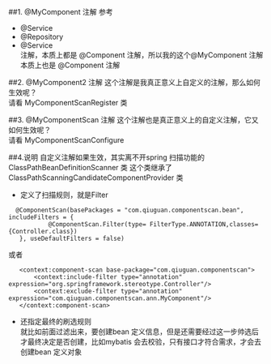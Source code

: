 ##1. @MyComponent 注解
 参考
 * @Service
 * @Repository
 * @Service <br>
 注解，本质上都是 @Component 注解，所以我的这个@MyComponent 注解本质上也是 @Component 注解
 
 
 ##2. @MyComponent2 注解
 这个注解是我真正意义上自定义的注解，那么如何生效呢？<br>
 请看 MyComponentScanRegister 类
 
 
 ##3. @MyComponentScan 注解
 这个注解也是真正意义上的自定义注解，它又如何生效呢？<br>
 请看 MyComponentScanConfigure
 
 
 ##4.说明
 自定义注解如果生效，其实离不开spring 扫描功能的 ClassPathBeanDefinitionScanner 类
 这个类继承了 ClassPathScanningCandidateComponentProvider 类 <br>
 * 定义了扫描规则，就是Filter <br>
 ~~~
   @ComponentScan(basePackages = "com.qiuguan.componentscan.bean", includeFilters = {
            @ComponentScan.Filter(type= FilterType.ANNOTATION,classes={Controller.class})
    }, useDefaultFilters = false)
 ~~~
  或者
  ~~~   
     <context:component-scan base-package="com.qiuguan.componentscan">
         <context:include-filter type="annotation" expression="org.springframework.stereotype.Controller"/>
         <context:exclude-filter type="annotation" expression="com.qiuguan.componentscan.ann.MyComponent"/>
     </context:component-scan>
  ~~~ 

 * 还指定最终的刷选规则 <br>
 就比如前面过滤出来，要创建bean 定义信息，但是还需要经过这一步帅选后才最终决定是否创建，比如mybatis 会去校验，只有接口才符合需求，才会去创建bean 定义对象